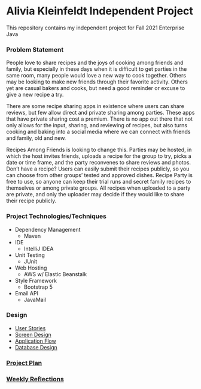 # Alivia Kleinfeldt Independent Project

This repository contains my independent project for Fall 2021 Enterprise Java

### Problem Statement 

People love to share recipes and the joys of cooking among friends and family, but especially in these days when it is 
difficult to get parties in the same room, many people would love a new way to cook together. Others may be looking to 
make new friends through their favorite activity. Others yet are casual bakers and cooks, but need a good reminder or 
excuse to give a new recipe a try.

There are some recipe sharing apps in existence where users can share reviews, but few allow direct and 
private sharing among parties. These apps that have private sharing cost a premium. There is no app out there that not 
only allows for the input, sharing, and reviewing of recipes, but also turns cooking and baking into a social 
media where we can connect with friends and family, old and new.

Recipes Among Friends is looking to change this. Parties may be hosted, in which the host invites friends, uploads a 
recipe for the group to try, picks a date or time frame, and the party reconvenes to share reviews and photos. Don’t 
have a recipe? Users can easily submit their recipes publicly, so you can choose from other groups’ tested and approved 
dishes. Recipe Party is free to use, so anyone can keep their trial runs and secret family recipes to themselves or 
among private groups. All recipes when uploaded to a party are private, and only the uploader may decide if they would 
like to share their recipe publicly.

### Project Technologies/Techniques
+ Dependency Management
    + Maven
+ IDE
    + IntelliJ IDEA
+ Unit Testing
    + JUnit
+ Web Hosting
    + AWS w/ Elastic Beanstalk
+ Style Framework
    + Bootstrap 5
+ Email API
    + JavaMail
### Design
+ [User Stories](userStories.md)
+ [Screen Design](screenDesign.md)
+ [Application Flow](applicationFlow.md)
+ [Database Design](databaseDesign.md)

### [Project Plan](projectPlan.md)

### [Weekly Reflections](reflections.md)